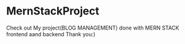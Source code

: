 # MernStackProject
Check out My project(BLOG MANAGEMENT) done with MERN STACK frontend aand backend
Thank you:)
